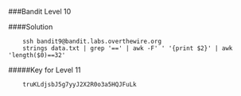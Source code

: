 ###Bandit Level 10

####Solution
```
	ssh bandit9@bandit.labs.overthewire.org
	strings data.txt | grep '==' | awk -F' ' '{print $2}' | awk 'length($0)==32'
```


#####Key for Level 11
```
	truKLdjsbJ5g7yyJ2X2R0o3a5HQJFuLk
```

